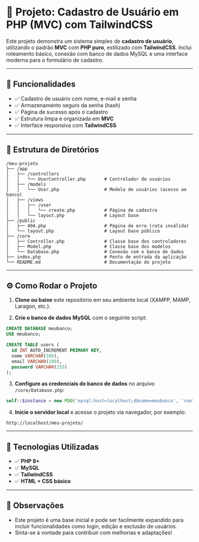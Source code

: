 # 📌 Projeto: Cadastro de Usuário em PHP (MVC) com TailwindCSS

Este projeto demonstra um sistema simples de **cadastro de usuário**, utilizando o padrão **MVC** com **PHP puro**, estilizado com **TailwindCSS**. Inclui roteamento básico, conexão com banco de dados MySQL e uma interface moderna para o formulário de cadastro.

---

## 🎯 Funcionalidades

- ✅ Cadastro de usuário com nome, e-mail e senha  
- ✅ Armazenamento seguro da senha (hash)  
- ✅ Página de sucesso após o cadastro  
- ✅ Estrutura limpa e organizada em **MVC**  
- ✅ Interface responsiva com **TailwindCSS**

---

## 📁 Estrutura de Diretórios

```
/meu-projeto
├── /app
│   ├── /controllers
│   │   └── UserController.php       # Controlador de usuários
│   ├── /models
│   │   └── User.php                 # Modelo de usuários (acesso ao banco)
│   ├── /views
│   │   ├── /user
│   │   │   └── create.php           # Página de cadastro
│   │   └── layout.php               # Layout base
├── /public
│   ├── 404.php                      # Página de erro (rota inválida)
│   └── layout.php                   # Layout base público
├── /core
│   ├── Controller.php               # Classe base dos controladores
│   ├── Model.php                    # Classe base dos modelos
│   └── Database.php                 # Conexão com o banco de dados
├── index.php                        # Ponto de entrada da aplicação
└── README.md                        # Documentação do projeto
```

---

## ⚙️ Como Rodar o Projeto

1. **Clone ou baixe** este repositório em seu ambiente local (XAMPP, MAMP, Laragon, etc.).

2. **Crie o banco de dados MySQL** com o seguinte script:

```sql
CREATE DATABASE meubanco;
USE meubanco;

CREATE TABLE users (
  id INT AUTO_INCREMENT PRIMARY KEY,
  name VARCHAR(100),
  email VARCHAR(100),
  password VARCHAR(255)
);
```

3. **Configure as credenciais do banco de dados** no arquivo `/core/Database.php`:

```php
self::$instance = new PDO('mysql:host=localhost;dbname=meubanco', 'root', '');
```

4. **Inicie o servidor local** e acesse o projeto via navegador, por exemplo:

```
http://localhost/meu-projeto/
```

---

## 🚀 Tecnologias Utilizadas

- ✅ **PHP 8+**  
- ✅ **MySQL**  
- ✅ **TailwindCSS**  
- ✅ **HTML + CSS básico**

---

## 📌 Observações

- Este projeto é uma base inicial e pode ser facilmente expandido para incluir funcionalidades como login, edição e exclusão de usuários.
- Sinta-se à vontade para contribuir com melhorias e adaptações!
